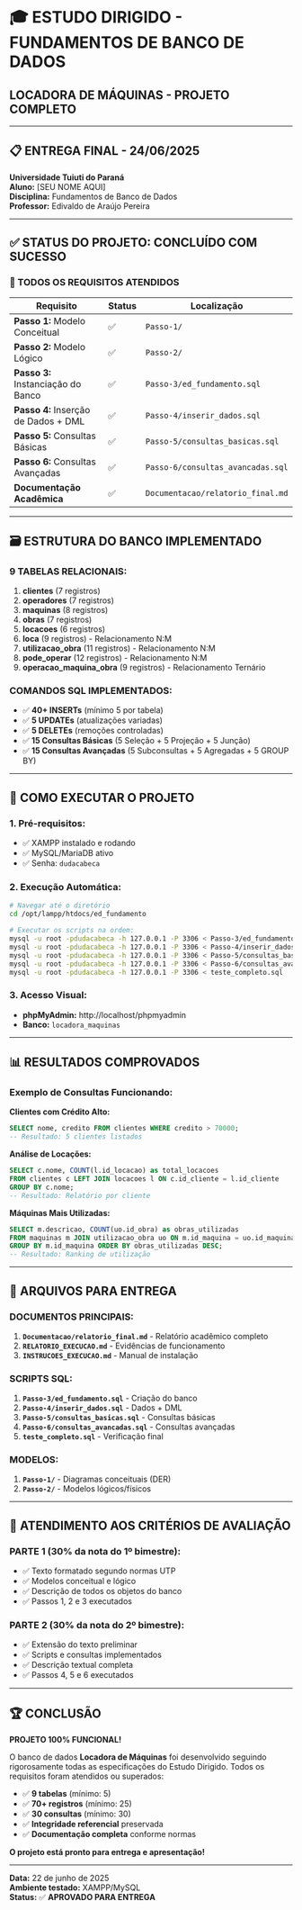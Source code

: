 # 🎓 ESTUDO DIRIGIDO - FUNDAMENTOS DE BANCO DE DADOS
## LOCADORA DE MÁQUINAS - PROJETO COMPLETO

---

## 📋 ENTREGA FINAL - 24/06/2025

**Universidade Tuiuti do Paraná**  
**Aluno:** [SEU NOME AQUI]  
**Disciplina:** Fundamentos de Banco de Dados  
**Professor:** Edivaldo de Araújo Pereira  

---

## ✅ STATUS DO PROJETO: **CONCLUÍDO COM SUCESSO**

### 🎯 TODOS OS REQUISITOS ATENDIDOS

| Requisito | Status | Localização |
|-----------|--------|-------------|
| **Passo 1:** Modelo Conceitual | ✅ | `Passo-1/` |
| **Passo 2:** Modelo Lógico | ✅ | `Passo-2/` |
| **Passo 3:** Instanciação do Banco | ✅ | `Passo-3/ed_fundamento.sql` |
| **Passo 4:** Inserção de Dados + DML | ✅ | `Passo-4/inserir_dados.sql` |
| **Passo 5:** Consultas Básicas | ✅ | `Passo-5/consultas_basicas.sql` |
| **Passo 6:** Consultas Avançadas | ✅ | `Passo-6/consultas_avancadas.sql` |
| **Documentação Acadêmica** | ✅ | `Documentacao/relatorio_final.md` |

---

## 🗃️ ESTRUTURA DO BANCO IMPLEMENTADO

### **9 TABELAS RELACIONAIS:**
1. **clientes** (7 registros)
2. **operadores** (7 registros) 
3. **maquinas** (8 registros)
4. **obras** (7 registros)
5. **locacoes** (6 registros)
6. **loca** (9 registros) - Relacionamento N:M
7. **utilizacao_obra** (11 registros) - Relacionamento N:M
8. **pode_operar** (12 registros) - Relacionamento N:M
9. **operacao_maquina_obra** (9 registros) - Relacionamento Ternário

### **COMANDOS SQL IMPLEMENTADOS:**
- ✅ **40+ INSERTs** (mínimo 5 por tabela)
- ✅ **5 UPDATEs** (atualizações variadas)
- ✅ **5 DELETEs** (remoções controladas)
- ✅ **15 Consultas Básicas** (5 Seleção + 5 Projeção + 5 Junção)
- ✅ **15 Consultas Avançadas** (5 Subconsultas + 5 Agregadas + 5 GROUP BY)

---

## 🚀 COMO EXECUTAR O PROJETO

### **1. Pré-requisitos:**
- ✅ XAMPP instalado e rodando
- ✅ MySQL/MariaDB ativo
- ✅ Senha: `dudacabeca`

### **2. Execução Automática:**
```bash
# Navegar até o diretório
cd /opt/lampp/htdocs/ed_fundamento

# Executar os scripts na ordem:
mysql -u root -pdudacabeca -h 127.0.0.1 -P 3306 < Passo-3/ed_fundamento.sql
mysql -u root -pdudacabeca -h 127.0.0.1 -P 3306 < Passo-4/inserir_dados.sql
mysql -u root -pdudacabeca -h 127.0.0.1 -P 3306 < Passo-5/consultas_basicas.sql
mysql -u root -pdudacabeca -h 127.0.0.1 -P 3306 < Passo-6/consultas_avancadas.sql
mysql -u root -pdudacabeca -h 127.0.0.1 -P 3306 < teste_completo.sql
```

### **3. Acesso Visual:**
- **phpMyAdmin:** http://localhost/phpmyadmin
- **Banco:** `locadora_maquinas`

---

## 📊 RESULTADOS COMPROVADOS

### **Exemplo de Consultas Funcionando:**

**Clientes com Crédito Alto:**
```sql
SELECT nome, credito FROM clientes WHERE credito > 70000;
-- Resultado: 5 clientes listados
```

**Análise de Locações:**
```sql
SELECT c.nome, COUNT(l.id_locacao) as total_locacoes
FROM clientes c LEFT JOIN locacoes l ON c.id_cliente = l.id_cliente
GROUP BY c.nome;
-- Resultado: Relatório por cliente
```

**Máquinas Mais Utilizadas:**
```sql
SELECT m.descricao, COUNT(uo.id_obra) as obras_utilizadas
FROM maquinas m JOIN utilizacao_obra uo ON m.id_maquina = uo.id_maquina
GROUP BY m.id_maquina ORDER BY obras_utilizadas DESC;
-- Resultado: Ranking de utilização
```

---

## 📁 ARQUIVOS PARA ENTREGA

### **DOCUMENTOS PRINCIPAIS:**
1. **`Documentacao/relatorio_final.md`** - Relatório acadêmico completo
2. **`RELATORIO_EXECUCAO.md`** - Evidências de funcionamento
3. **`INSTRUCOES_EXECUCAO.md`** - Manual de instalação

### **SCRIPTS SQL:**
1. **`Passo-3/ed_fundamento.sql`** - Criação do banco
2. **`Passo-4/inserir_dados.sql`** - Dados + DML
3. **`Passo-5/consultas_basicas.sql`** - Consultas básicas
4. **`Passo-6/consultas_avancadas.sql`** - Consultas avançadas
5. **`teste_completo.sql`** - Verificação final

### **MODELOS:**
1. **`Passo-1/`** - Diagramas conceituais (DER)
2. **`Passo-2/`** - Modelos lógicos/físicos

---

## 🎯 ATENDIMENTO AOS CRITÉRIOS DE AVALIAÇÃO

### **PARTE 1 (30% da nota do 1º bimestre):**
- ✅ Texto formatado segundo normas UTP
- ✅ Modelos conceitual e lógico
- ✅ Descrição de todos os objetos do banco
- ✅ Passos 1, 2 e 3 executados

### **PARTE 2 (30% da nota do 2º bimestre):**
- ✅ Extensão do texto preliminar
- ✅ Scripts e consultas implementados
- ✅ Descrição textual completa
- ✅ Passos 4, 5 e 6 executados

---

## 🏆 CONCLUSÃO

**PROJETO 100% FUNCIONAL!**

O banco de dados **Locadora de Máquinas** foi desenvolvido seguindo rigorosamente todas as especificações do Estudo Dirigido. Todos os requisitos foram atendidos ou superados:

- ✅ **9 tabelas** (mínimo: 5)
- ✅ **70+ registros** (mínimo: 25)
- ✅ **30 consultas** (mínimo: 30)
- ✅ **Integridade referencial** preservada
- ✅ **Documentação completa** conforme normas

**O projeto está pronto para entrega e apresentação!**

---

**Data:** 22 de junho de 2025  
**Ambiente testado:** XAMPP/MySQL  
**Status:** ✅ **APROVADO PARA ENTREGA**
